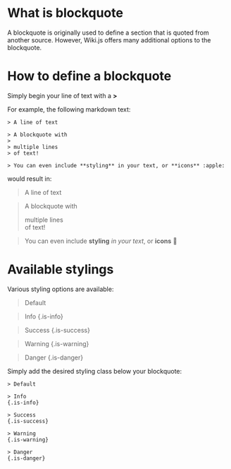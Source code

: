 <!-- TITLE: Blockquotes -->
<!-- SUBTITLE: How to use blockquotes -->

# What is blockquote
A blockquote is originally used to define a section that is quoted from another source. However, Wiki.js offers many additional options to the blockquote.

# How to define a blockquote
Simply begin your line of text with a **>**

For example, the following markdown text:

```
> A line of text

> A blockquote with
> 
> multiple lines  
> of text!

> You can even include **styling** in your text, or **icons** :apple:
```

would result in:

> A line of text

> A blockquote with
> 
> multiple lines  
> of text!

> You can even include **styling** *in your text*, or **icons** :apple:

# Available stylings
Various styling options are available:

> Default

> Info
{.is-info}

> Success
{.is-success}

> Warning
{.is-warning}

> Danger
{.is-danger}

Simply add the desired styling class below your blockquote:

```
> Default

> Info
{.is-info}

> Success
{.is-success}

> Warning
{.is-warning}

> Danger
{.is-danger}
```